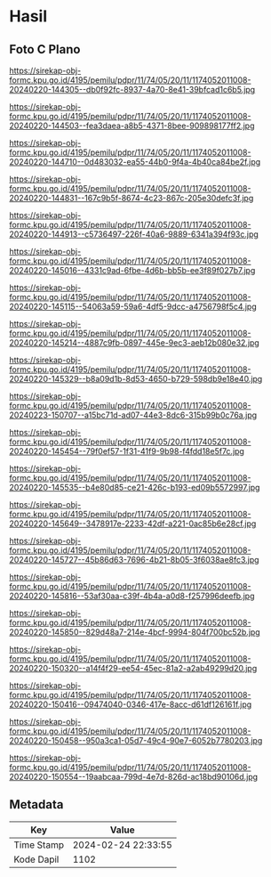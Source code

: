 # Hasil

## Foto C Plano

https://sirekap-obj-formc.kpu.go.id/4195/pemilu/pdpr/11/74/05/20/11/1174052011008-20240220-144305--db0f92fc-8937-4a70-8e41-39bfcad1c6b5.jpg

https://sirekap-obj-formc.kpu.go.id/4195/pemilu/pdpr/11/74/05/20/11/1174052011008-20240220-144503--fea3daea-a8b5-4371-8bee-909898177ff2.jpg

https://sirekap-obj-formc.kpu.go.id/4195/pemilu/pdpr/11/74/05/20/11/1174052011008-20240220-144710--0d483032-ea55-44b0-9f4a-4b40ca84be2f.jpg

https://sirekap-obj-formc.kpu.go.id/4195/pemilu/pdpr/11/74/05/20/11/1174052011008-20240220-144831--167c9b5f-8674-4c23-867c-205e30defc3f.jpg

https://sirekap-obj-formc.kpu.go.id/4195/pemilu/pdpr/11/74/05/20/11/1174052011008-20240220-144913--c5736497-226f-40a6-9889-6341a394f93c.jpg

https://sirekap-obj-formc.kpu.go.id/4195/pemilu/pdpr/11/74/05/20/11/1174052011008-20240220-145016--4331c9ad-6fbe-4d6b-bb5b-ee3f89f027b7.jpg

https://sirekap-obj-formc.kpu.go.id/4195/pemilu/pdpr/11/74/05/20/11/1174052011008-20240220-145115--54063a59-59a6-4df5-9dcc-a4756798f5c4.jpg

https://sirekap-obj-formc.kpu.go.id/4195/pemilu/pdpr/11/74/05/20/11/1174052011008-20240220-145214--4887c9fb-0897-445e-9ec3-aeb12b080e32.jpg

https://sirekap-obj-formc.kpu.go.id/4195/pemilu/pdpr/11/74/05/20/11/1174052011008-20240220-145329--b8a09d1b-8d53-4650-b729-598db9e18e40.jpg

https://sirekap-obj-formc.kpu.go.id/4195/pemilu/pdpr/11/74/05/20/11/1174052011008-20240223-150707--a15bc71d-ad07-44e3-8dc6-315b99b0c76a.jpg

https://sirekap-obj-formc.kpu.go.id/4195/pemilu/pdpr/11/74/05/20/11/1174052011008-20240220-145454--79f0ef57-1f31-41f9-9b98-f4fdd18e5f7c.jpg

https://sirekap-obj-formc.kpu.go.id/4195/pemilu/pdpr/11/74/05/20/11/1174052011008-20240220-145535--b4e80d85-ce21-426c-b193-ed09b5572997.jpg

https://sirekap-obj-formc.kpu.go.id/4195/pemilu/pdpr/11/74/05/20/11/1174052011008-20240220-145649--3478917e-2233-42df-a221-0ac85b6e28cf.jpg

https://sirekap-obj-formc.kpu.go.id/4195/pemilu/pdpr/11/74/05/20/11/1174052011008-20240220-145727--45b86d63-7696-4b21-8b05-3f6038ae8fc3.jpg

https://sirekap-obj-formc.kpu.go.id/4195/pemilu/pdpr/11/74/05/20/11/1174052011008-20240220-145816--53af30aa-c39f-4b4a-a0d8-f257996deefb.jpg

https://sirekap-obj-formc.kpu.go.id/4195/pemilu/pdpr/11/74/05/20/11/1174052011008-20240220-145850--829d48a7-214e-4bcf-9994-804f700bc52b.jpg

https://sirekap-obj-formc.kpu.go.id/4195/pemilu/pdpr/11/74/05/20/11/1174052011008-20240220-150320--a14f4f29-ee54-45ec-81a2-a2ab49299d20.jpg

https://sirekap-obj-formc.kpu.go.id/4195/pemilu/pdpr/11/74/05/20/11/1174052011008-20240220-150416--09474040-0346-417e-8acc-d61df126161f.jpg

https://sirekap-obj-formc.kpu.go.id/4195/pemilu/pdpr/11/74/05/20/11/1174052011008-20240220-150458--950a3ca1-05d7-49c4-90e7-6052b7780203.jpg

https://sirekap-obj-formc.kpu.go.id/4195/pemilu/pdpr/11/74/05/20/11/1174052011008-20240220-150554--19aabcaa-799d-4e7d-826d-ac18bd90106d.jpg


## Metadata

| Key        | Value               |
| ---------- | ------------------- |
| Time Stamp | 2024-02-24 22:33:55 |
| Kode Dapil | 1102                |



